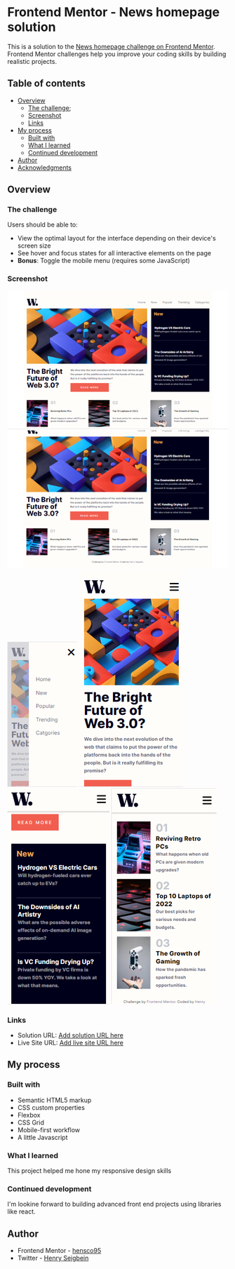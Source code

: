 # Frontend Mentor - News homepage solution

This is a solution to the [News homepage challenge on Frontend Mentor](https://www.frontendmentor.io/challenges/news-homepage-H6SWTa1MFl). Frontend Mentor challenges help you improve your coding skills by building realistic projects. 

## Table of contents

- [Overview](#overview)
  - [The challenge](#the-challenge);
  - [Screenshot](#screenshot)
  - [Links](#links)
- [My process](#my-process)
  - [Built with](#built-with)
  - [What I learned](#what-i-learned)
  - [Continued development](#continued-development)
- [Author](#author)
- [Acknowledgments](#acknowledgments)


## Overview

### The challenge

Users should be able to:

- View the optimal layout for the interface depending on their device's screen size
- See hover and focus states for all interactive elements on the page
- **Bonus**: Toggle the mobile menu (requires some JavaScript)

### Screenshot

![](./solution/desktop%20view%201.png)
![](/solution/desktop%20view%202.png)
![](./solution/mobile%20nav.png)
![](./solution/Mobile%20View%201.png)
![](./solution/mobile%20view%202.png)
![](./solution/mobile%20view%203.png)



### Links

- Solution URL: [Add solution URL here](https://your-solution-url.com)
- Live Site URL: [Add live site URL here](https://your-live-site-url.com)

## My process

### Built with

- Semantic HTML5 markup
- CSS custom properties
- Flexbox
- CSS Grid
- Mobile-first workflow
- A little Javascript


### What I learned

This project helped me hone my responsive design skills


### Continued development

I'm lookine forward to building advanced front end projects using libraries like react. 

## Author

- Frontend Mentor - [hensco95](https://www.frontendmentor.io/profile/hensco95)
- Twitter - [Henry Seigbein](https://twitter.com/ekiye_s)


